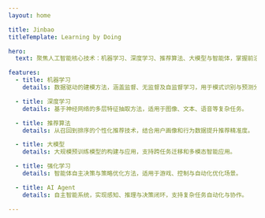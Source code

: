 ```yaml
---
layout: home

title: Jinbao
titleTemplate: Learning by Doing

hero:
  text: 聚焦人工智能核心技术：机器学习、深度学习、推荐算法、大模型与智能体，掌握前沿方法与实践

features:
  - title: 机器学习
    details: 数据驱动的建模方法，涵盖监督、无监督及自监督学习，用于模式识别与预测分析。

  - title: 深度学习
    details: 基于神经网络的多层特征抽取方法，适用于图像、文本、语音等复杂任务。

  - title: 推荐算法
    details: 从召回到排序的个性化推荐技术，结合用户画像和行为数据提升推荐精准度。

  - title: 大模型
    details: 大规模预训练模型的构建与应用，支持跨任务迁移和多模态智能应用。

  - title: 强化学习
    details: 智能体自主决策与策略优化方法，适用于游戏、控制与自动化优化场景。

  - title: AI Agent
    details: 自主智能系统，实现感知、推理与决策闭环，支持复杂任务自动化与协作。

---
```


